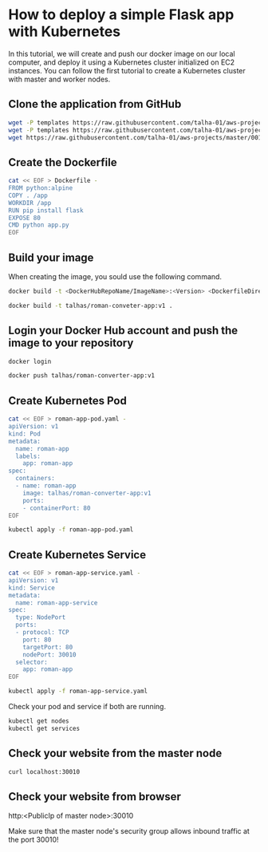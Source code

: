 # How to deploy a simple Flask app with Kubernetes
 
In this tutorial, we will create and push our docker image on our local computer, and deploy it using a Kubernetes cluster initialized on EC2 instances.
You can follow the first tutorial to create a Kubernetes cluster with master and worker nodes.

## Clone the application from GitHub
```bash
wget -P templates https://raw.githubusercontent.com/talha-01/aws-projects/master/001-roman-numerals-converter/templates/index.html
wget -P templates https://raw.githubusercontent.com/talha-01/aws-projects/master/001-roman-numerals-converter/templates/result.html
wget https://raw.githubusercontent.com/talha-01/aws-projects/master/001-roman-numerals-converter/app.py
```

## Create the Dockerfile
```bash
cat << EOF > Dockerfile -
FROM python:alpine
COPY . /app
WORKDIR /app
RUN pip install flask
EXPOSE 80
CMD python app.py
EOF
```

## Build your image
When creating the image, you sould use the following command.
```bash
docker build -t <DockerHubRepoName/ImageName>:<Version> <DockerfileDirectory>
```
```bash
docker build -t talhas/roman-conveter-app:v1 .
```

## Login your Docker Hub account and push the image to your repository
```bash
docker login
```
```bash 
docker push talhas/roman-converter-app:v1
```

## Create Kubernetes Pod
```bash
cat << EOF > roman-app-pod.yaml -
apiVersion: v1
kind: Pod
metadata:
  name: roman-app
  labels:
    app: roman-app
spec:
  containers:
  - name: roman-app
    image: talhas/roman-converter-app:v1
    ports:
    - containerPort: 80
EOF
```
```bash
kubectl apply -f roman-app-pod.yaml
```

## Create Kubernetes Service
```bash
cat << EOF > roman-app-service.yaml -
apiVersion: v1
kind: Service
metadata:
  name: roman-app-service
spec:
  type: NodePort
  ports:
  - protocol: TCP
    port: 80
    targetPort: 80
    nodePort: 30010
  selector:
    app: roman-app
EOF
```
```bash
kubectl apply -f roman-app-service.yaml
```
Check your pod and service if both are running.
```bash
kubectl get nodes
kubectl get services
```

## Check your website from the master node
```bash
curl localhost:30010
```

## Check your website from browser
http:\<PublicIp of master node\>:30010

Make sure that the master node's security group allows inbound traffic at the port 30010!




